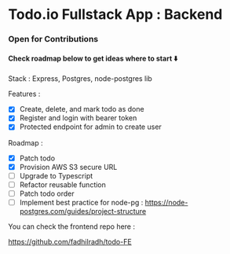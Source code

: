 # Todo.io Fullstack App : Backend

### Open for Contributions
#### Check roadmap below to get ideas where to start ⬇️

Stack : Express, Postgres, node-postgres lib

Features : 

- [x] Create, delete, and mark todo as done
- [x] Register and login with bearer token
- [x] Protected endpoint for admin to create user

Roadmap : 

- [x] Patch todo
- [x] Provision AWS S3 secure URL
- [ ] Upgrade to Typescript 
- [ ] Refactor reusable function
- [ ] Patch todo order
- [ ] Implement best practice for node-pg : https://node-postgres.com/guides/project-structure

You can check the frontend repo here :

https://github.com/fadhilradh/todo-FE
